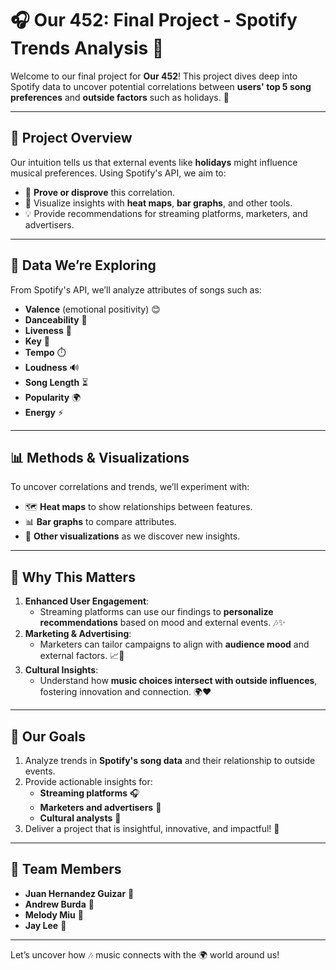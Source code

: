 # 🎧 Our 452: Final Project - Spotify Trends Analysis 🎵

Welcome to our final project for **Our 452**! This project dives deep into Spotify data to uncover potential correlations between **users' top 5 song preferences** and **outside factors** such as holidays. 🌟

---

## 📝 Project Overview
Our intuition tells us that external events like **holidays** might influence musical preferences. Using Spotify's API, we aim to:
- 🎯 **Prove or disprove** this correlation.
- 🎨 Visualize insights with **heat maps**, **bar graphs**, and other tools.
- 💡 Provide recommendations for streaming platforms, marketers, and advertisers.

---

## 🎵 Data We’re Exploring
From Spotify's API, we’ll analyze attributes of songs such as:
- **Valence** (emotional positivity) 😊
- **Danceability** 💃
- **Liveness** 🎤
- **Key** 🎼
- **Tempo** ⏱️
- **Loudness** 🔊
- **Song Length** ⏳
- **Popularity** 🌍
- **Energy** ⚡

---

## 📊 Methods & Visualizations
To uncover correlations and trends, we’ll experiment with:
- 🗺️ **Heat maps** to show relationships between features.
- 📊 **Bar graphs** to compare attributes.
- 🚀 **Other visualizations** as we discover new insights.

---

## 🌟 Why This Matters
1. **Enhanced User Engagement**:
   - Streaming platforms can use our findings to **personalize recommendations** based on mood and external events. 🎶✨
2. **Marketing & Advertising**:
   - Marketers can tailor campaigns to align with **audience mood** and external factors. 📈🎯
3. **Cultural Insights**:
   - Understand how **music choices intersect with outside influences**, fostering innovation and connection. 🌍❤️

---

## 🚀 Our Goals
1. Analyze trends in **Spotify's song data** and their relationship to outside events.
2. Provide actionable insights for:
   - **Streaming platforms** 🎧
   - **Marketers and advertisers** 💼
   - **Cultural analysts** 📖
3. Deliver a project that is insightful, innovative, and impactful! 🌟

---

## 🤝 Team Members
- **Juan Hernandez Guizar** 🌟
- **Andrew Burda** 🌟
- **Melody Miu** 🌟
- **Jay Lee** 🌟

---

Let’s uncover how 🎶 music connects with the 🌍 world around us!
